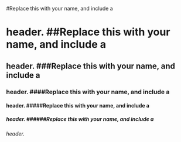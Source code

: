 #Replace this with your name, and include a <h1> header.
##Replace this with your name, and include a <h2> header.
  ###Replace this with your name, and include a <h3> header.
####Replace this with your name, and include a <h4> header.
#####Replace this with your name, and include a <h5> header.
######Replace this with your name, and include a <h6> header.
